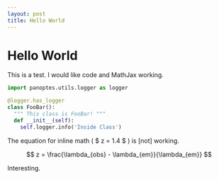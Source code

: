 ```yaml
---
layout: post
title: Hello World
---
```


# Hello World

This is a test. I would like code and MathJax working.

~~~ python
import panoptes.utils.logger as logger

@logger.has_logger
class FooBar():
  """ This class is FooBar! """
  def __init__(self):
    self.logger.info('Inside Class')
~~~

The equation for inline math ( $ z = 1.4 $ ) is [not] working.

$$ z = \frac{\lambda_{obs} - \lambda_{em}}{\lambda_{em}} $$

Interesting.
